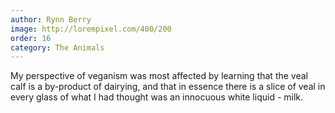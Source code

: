 ```yaml
---
author: Rynn Berry
image: http://lorempixel.com/400/200
order: 16
category: The Animals
---
```


My perspective of veganism was most affected by learning that the veal calf is a by-product of dairying, and that in essence there is a slice of veal in every glass of what I had thought was an innocuous white liquid - milk.
